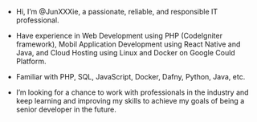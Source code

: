 - Hi, I’m @JunXXXie, a passionate, reliable, and responsible IT professional.

- Have experience in 
  Web Development using PHP (CodeIgniter framework), 
  Mobil Application Development using React Native and Java, 
  and Cloud Hosting using Linux and Docker on Google Could Platform. 
  
- Familiar with PHP, SQL, JavaScript, Docker, Dafny, Python, Java, etc.
  
- I’m looking for a chance to work with professionals in the industry and keep learning and improving my skills to achieve my goals of being a senior developer in the future.


<!---
JunXXXie/JunXXXie is a ✨ special ✨ repository because its `README.md` (this file) appears on your GitHub profile.
You can click the Preview link to take a look at your changes.
--->
